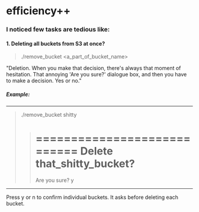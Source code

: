 # efficiency++

### I noticed few tasks are tedious like:

#### 1. Deleting all buckets from S3 at once?

  > ./remove_bucket <a_part_of_bucket_name>
  
  
"Deletion. When you make that decision, there's always that moment of hesitation. That annoying 'Are you sure?' dialogue box, and then you have to make a decision. Yes or no."

  
##### Example:
---------------------
  > ./remove_bucket shitty
 >> ============================
 >> Delete that_shitty_bucket?
 >> =============================
 >> Are you sure? y
---------------------

Press y or n to confirm individual buckets.
It asks before deleting each bucket.

